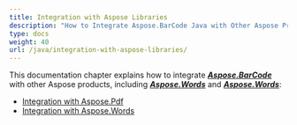 ```yaml
---
title: Integration with Aspose Libraries
description: "How to Integrate Aspose.BarCode Java with Other Aspose Products"
type: docs
weight: 40
url: /java/integration-with-aspose-libraries/
---
```


This documentation chapter explains how to integrate [***Aspose.BarCode***](https://products.aspose.com/barcode/java/) with other Aspose products, including [***Aspose.Words***](https://products.aspose.com/words/java/) and [***Aspose.Words***](https://products.aspose.com/pdf/java/):
- [Integration with Aspose.Pdf](/barcode/java/read-barcode-from-word-document/)
- [Integration with Aspose.Words](/barcode/java/read-barcode-from-pdf-document/)


